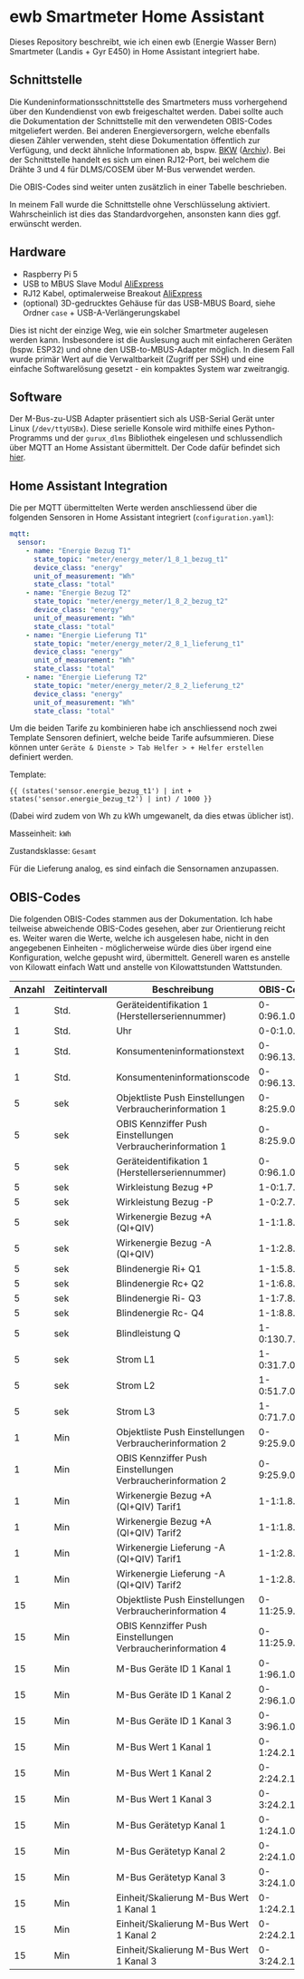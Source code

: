 # ewb Smartmeter Home Assistant

Dieses Repository beschreibt, wie ich einen ewb (Energie Wasser Bern) Smartmeter (Landis + Gyr E450) in Home Assistant integriert habe.

## Schnittstelle

Die Kundeninformationsschnittstelle des Smartmeters muss vorhergehend über den Kundendienst von ewb freigeschaltet werden.
Dabei sollte auch die Dokumentation der Schnittstelle mit den verwendeten OBIS-Codes mitgeliefert werden.
Bei anderen Energieversorgern, welche ebenfalls diesen Zähler verwenden, steht diese Dokumentation öffentlich zur Verfügung, und deckt ähnliche Informationen ab, bspw. [BKW](https://www.bkw.ch/fileadmin/user_upload/03_Energie/03_01_Stromversorgung_Privat-_und_Gewerbekunden/Zaehlerablesung/BKW_faktenblatt_kundenschnittstelle_L_G_E450_E570_def_Web.pdf) ([Archiv](https://web.archive.org/web/20250508173627/https://www.bkw.ch/fileadmin/user_upload/03_Energie/03_01_Stromversorgung_Privat-_und_Gewerbekunden/Zaehlerablesung/BKW_faktenblatt_kundenschnittstelle_L_G_E450_E570_def_Web.pdf)).
Bei der Schnittstelle handelt es sich um einen RJ12-Port, bei welchem die Drähte 3 und 4 für DLMS/COSEM über M-Bus verwendet werden.

Die OBIS-Codes sind weiter unten zusätzlich in einer Tabelle beschrieben.

In meinem Fall wurde die Schnittstelle ohne Verschlüsselung aktiviert.
Wahrscheinlich ist dies das Standardvorgehen, ansonsten kann dies ggf. erwünscht werden.

## Hardware

- Raspberry Pi 5
- USB to MBUS Slave Modul [AliExpress](https://www.aliexpress.com/item/1005005855976536.html)
- RJ12 Kabel, optimalerweise Breakout [AliExpress](https://www.aliexpress.com/item/1005007821256603.html)
- (optional) 3D-gedrucktes Gehäuse für das USB-MBUS Board, siehe Ordner `case` + USB-A-Verlängerungskabel

Dies ist nicht der einzige Weg, wie ein solcher Smartmeter augelesen werden kann.
Insbesondere ist die Auslesung auch mit einfacheren Geräten (bspw. ESP32) und ohne den USB-to-MBUS-Adapter möglich.
In diesem Fall wurde primär Wert auf die Verwaltbarkeit (Zugriff per SSH) und eine einfache Softwarelösung gesetzt - ein kompaktes System war zweitrangig.

## Software

Der M-Bus-zu-USB Adapter präsentiert sich als USB-Serial Gerät unter Linux (`/dev/ttyUSBx`).
Diese serielle Konsole wird mithilfe eines Python-Programms und der `gurux_dlms` Bibliothek eingelesen und schlussendlich über MQTT an Home Assistant übermittelt.
Der Code dafür befindet sich [hier](https://git.rack.farm/jmesserli/mbus-dlms-mqtt).

## Home Assistant Integration

Die per MQTT übermittelten Werte werden anschliessend über die folgenden Sensoren in Home Assistant integriert (`configuration.yaml`):

```yaml
mqtt:
  sensor:
    - name: "Energie Bezug T1"
      state_topic: "meter/energy_meter/1_8_1_bezug_t1"
      device_class: "energy"
      unit_of_measurement: "Wh"
      state_class: "total"
    - name: "Energie Bezug T2"
      state_topic: "meter/energy_meter/1_8_2_bezug_t2"
      device_class: "energy"
      unit_of_measurement: "Wh"
      state_class: "total"
    - name: "Energie Lieferung T1"
      state_topic: "meter/energy_meter/2_8_1_lieferung_t1"
      device_class: "energy"
      unit_of_measurement: "Wh"
      state_class: "total"
    - name: "Energie Lieferung T2"
      state_topic: "meter/energy_meter/2_8_2_lieferung_t2"
      device_class: "energy"
      unit_of_measurement: "Wh"
      state_class: "total"
```

Um die beiden Tarife zu kombinieren habe ich anschliessend noch zwei Template Sensoren definiert, welche beide Tarife aufsummieren.
Diese können unter `Geräte & Dienste > Tab Helfer > + Helfer erstellen` definiert werden.

Template:

```jinja2
{{ (states('sensor.energie_bezug_t1') | int + states('sensor.energie_bezug_t2') | int) / 1000 }}
```

(Dabei wird zudem von Wh zu kWh umgewanelt, da dies etwas üblicher ist).

Masseinheit: `kWh`

Zustandsklasse: `Gesamt`

Für die Lieferung analog, es sind einfach die Sensornamen anzupassen.

## OBIS-Codes

Die folgenden OBIS-Codes stammen aus der Dokumentation.
Ich habe teilweise abweichende OBIS-Codes gesehen, aber zur Orientierung reicht es.
Weiter waren die Werte, welche ich ausgelesen habe, nicht in den angegebenen Einheiten - möglicherweise würde dies über irgend eine Konfiguration, welche gepusht wird, übermittelt. Generell waren es anstelle von Kilowatt einfach Watt und anstelle von Kilowattstunden Wattstunden.

| Anzahl | Zeitintervall | Beschreibung                                                | OBIS-Code     | Einheit |
| ------ | ------------- | ----------------------------------------------------------- | ------------- | ------- |
| 1      | Std.          | Geräteidentifikation 1 (Herstellerseriennummer)             | 0-0:96.1.0;2  |         |
| 1      | Std.          | Uhr                                                         | 0-0:1.0.0;2   |         |
| 1      | Std.          | Konsumenteninformationstext                                 | 0-0:96.13.0;2 |         |
| 1      | Std.          | Konsumenteninformationscode                                 | 0-0:96.13.1;2 |         |
| 5      | sek           | Objektliste Push Einstellungen Verbraucherinformation 1     | 0-8:25.9.0;2  |         |
| 5      | sek           | OBIS Kennziffer Push Einstellungen Verbraucherinformation 1 | 0-8:25.9.0;1  |         |
| 5      | sek           | Geräteidentifikation 1 (Herstellerseriennummer)             | 0-0:96.1.0;2  |         |
| 5      | sek           | Wirkleistung Bezug +P                                       | 1-0:1.7.0;2   | kW      |
| 5      | sek           | Wirkleistung Bezug -P                                       | 1-0:2.7.0;2   | kW      |
| 5      | sek           | Wirkenergie Bezug +A (QI+QIV)                               | 1-1:1.8.0;2   | kWh     |
| 5      | sek           | Wirkenergie Bezug -A (QI+QIV)                               | 1-1:2.8.0;2   | kWh     |
| 5      | sek           | Blindenergie Ri+ Q1                                         | 1-1:5.8.0;2   | kvarh   |
| 5      | sek           | Blindenergie Rc+ Q2                                         | 1-1:6.8.0;2   | kvarh   |
| 5      | sek           | Blindenergie Ri- Q3                                         | 1-1:7.8.0;2   | kvarh   |
| 5      | sek           | Blindenergie Rc- Q4                                         | 1-1:8.8.0;2   | kvarh   |
| 5      | sek           | Blindleistung Q                                             | 1-0:130.7.0   | kvar    |
| 5      | sek           | Strom L1                                                    | 1-0:31.7.0;2  | Amperé  |
| 5      | sek           | Strom L2                                                    | 1-0:51.7.0;2  | Amperé  |
| 5      | sek           | Strom L3                                                    | 1-0:71.7.0;2  | Amperé  |
| 1      | Min           | Objektliste Push Einstellungen Verbraucherinformation 2     | 0-9:25.9.0;2  |         |
| 1      | Min           | OBIS Kennziffer Push Einstellungen Verbraucherinformation 2 | 0-9:25.9.0;1  |         |
| 1      | Min           | Wirkenergie Bezug +A (QI+QIV) Tarif1                        | 1-1:1.8.1;2   | kWh     |
| 1      | Min           | Wirkenergie Bezug +A (QI+QIV) Tarif2                        | 1-1:1.8.2;2   | kWh     |
| 1      | Min           | Wirkenergie Lieferung -A (QI+QIV) Tarif1                    | 1-1:2.8.1;2   | kWh     |
| 1      | Min           | Wirkenergie Lieferung -A (QI+QIV) Tarif2                    | 1-1:2.8.2;2   | kWh     |
| 15     | Min           | Objektliste Push Einstellungen Verbraucherinformation 4     | 0-11:25.9.0;2 |         |
| 15     | Min           | OBIS Kennziffer Push Einstellungen Verbraucherinformation 4 | 0-11:25.9.0;1 |         |
| 15     | Min           | M-Bus Geräte ID 1 Kanal 1                                   | 0-1:96.1.0;2  |         |
| 15     | Min           | M-Bus Geräte ID 1 Kanal 2                                   | 0-2:96.1.0;2  |         |
| 15     | Min           | M-Bus Geräte ID 1 Kanal 3                                   | 0-3:96.1.0;2  |         |
| 15     | Min           | M-Bus Wert 1 Kanal 1                                        | 0-1:24.2.1;2  | m3      |
| 15     | Min           | M-Bus Wert 1 Kanal 2                                        | 0-2:24.2.1;2  | m3/h    |
| 15     | Min           | M-Bus Wert 1 Kanal 3                                        | 0-3:24.2.1;2  | °C      |
| 15     | Min           | M-Bus Gerätetyp Kanal 1                                     | 0-1:24.1.0;9  |         |
| 15     | Min           | M-Bus Gerätetyp Kanal 2                                     | 0-2:24.1.0;9  |         |
| 15     | Min           | M-Bus Gerätetyp Kanal 3                                     | 0-3:24.1.0;9  |         |
| 15     | Min           | Einheit/Skalierung M-Bus Wert 1 Kanal 1                     | 0-1:24.2.1;3  |         |
| 15     | Min           | Einheit/Skalierung M-Bus Wert 1 Kanal 2                     | 0-2:24.2.1;3  |         |
| 15     | Min           | Einheit/Skalierung M-Bus Wert 1 Kanal 3                     | 0-3:24.2.1;3  |         |
